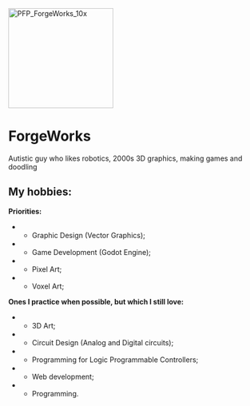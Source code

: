 
<img width="210" height="200" alt="PFP_ForgeWorks_10x" src="https://github.com/user-attachments/assets/388f87d5-b212-4f0c-9493-2c2caab401bd" />

# ForgeWorks

Autistic guy who likes robotics, 2000s 3D graphics, making games and doodling

## My hobbies:

**Priorities:**
- - Graphic Design (Vector Graphics);
- - Game Development (Godot Engine);
- - Pixel Art;
- - Voxel Art;

**Ones I practice when possible, but which I still love:**
- - 3D Art;
- - Circuit Design (Analog and Digital circuits);
- - Programming for Logic Programmable Controllers;
- - Web development;
- - Programming.

<!--
## Current app stack:

- Vector art: Inkscape
- 3D art: Blender / Goo Engine
- Motion Graphics: Friction
- Pixel art: PixelOrama (Might go back to Aseprite)
- Raster art: Krita / Blender
- Voxel art: MagicaVoxel
- DAW: Fl Studio (Changing to LMMS)
- Tracker: SunVox (Might try OxideTracker

- 3D CAD: FreeCAD (Might try LeoCAD)
- IDE: Zed
- Game engine: Godot / PICO 8 / PixelVision 8 (Planning on getting on Defold and Unity too)
- Circuit design: Fritzing
- Circuit Simualtion: falstad

- Notes: Trillium Next

- 📫 Contact: forgeworks@proton.me
-->
<!---
Max9th/Max9th is a ✨ special ✨ repository because its `README.md` (this file) appears on your GitHub profile.
You can click the Preview link to take a look at your changes.
--->
